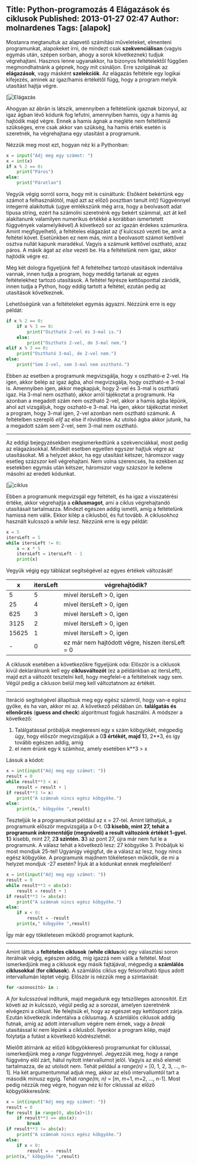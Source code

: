 Title: Python-programozás 4 Elágazások és ciklusok
Published: 2013-01-27 02:47
Author: molnardenes
Tags: [alapok]
---

Mostanra megtanultuk az alapvető számítási műveleteket, elmenteni
programunkat, alapokeket írni, de mindezt csak **szekvenciálisan**
(vagyis egymás után, szépen sorban, ahogy a sorok következnek) tudjuk
végrehajtani. Hasznos lenne ugyanakkor, ha bizonyos feltételektől
függően megmondhatnánk a gépnek, hogy mit csináljon. Erre szolgálnak az
**elágazások**, vagy másként **szelekciók**. Az elágazás feltétele egy
logikai kifejezés, aminek az igaz/hamis értékétől függ, hogy a program
melyik utasítást hajtja végre.

[![Elágazás](/assets/images/elagazas.png)

Ahogyan az ábrán is látszik, amennyiben a feltételünk igaznak bizonyul,
az igaz ágban lévő kódunk fog lefutni, amennyiben hamis, úgy a hamis ág
hajtódik majd végre. Ennek a hamis ágnak a megléte nem feltétlenül
szükséges, erre csak akkor van szükség, ha hamis érték esetén is
szeretnék, ha végrehajtana egy utasítást a programunk.

Nézzük meg most ezt, hogyan néz ki a Pythonban:

```python
x = input("Adj meg egy számot: ")
x = int(x)
if x % 2 == 0:
    print("Páros")
else:
    print("Páratlan")
```

Vegyük végig sorról sorra, hogy mit is csináltunk: Elsőként bekértünk
egy számot a felhasználótól, majd azt az előző posztban tanult *int()*
függvénnyel integerré alakítottuk (ugye emlékszünk még arra, hogy a
beolvasott adat típusa string, ezért ha számolni szeretnénk egy bekért
számmal, azt át kell alakítanunk valamilyen numerikus értékké a korábban
ismertetett függvények valamelyikével).A következő sor az igazán érdekes
számunkra. Amint megfigyelhető, a feltételes elágazást az *if* kulcsszó
vezeti be, amit a feltétel követ. Esetünkben ez nem más, mint a
beolvasott számot kettővel osztva nullát kapunk maradékul. Vagyis a
számunk kettővel osztható, azaz páros. A másik ágat az *else* vezeti be.
Ha a feltételünk nem igaz, akkor hajtódik végre ez.

Még két dologra figyeljünk fel! A feltételhez tartozó utasítások
indentálva vannak, innen tudja a program, hogy meddig tartanak az egyes
feltételekhez tartozó utasítások. A feltétel fejrésze kettősponttal
záródik, innen tudja a Python, hogy eddig tartott a feltétel, ezután
pedig az utasítások következnek.

Lehetőségünk van a feltételeket egymás ágyazni. Nézzünk erre is egy
példát:

```python
if x % 2 == 0:
    if x % 3 == 0:
        print("Osztható 2-vel és 3-mal is.")
    else:
        print("Osztható 2-vel, de 3-mal nem.")
elif x % 3 == 0:
    print("Osztható 3-mal, de 2-vel nem.")
else:
    print("Sem 2-vel, sem 3-mal nem osztható.")
```

Ebben az esetben a programunk megvizsgálja, hogy x osztható-e 2-vel. Ha
igen, akkor belép az igaz ágba, ahol megvizsgálja, hogy osztható-e 3-mal
is. Amennyiben igen, akkor megkapjuk, hogy 2-vel és 3-mal is oszthatü
igaz. Ha 3-mal nem osztható, akkor arról tájékoztat a programunk. Ha
azonban a megadott szám nem osztható 2-vel, akkor a hamis ágba lépünk,
ahol azt vizsgáljuk, hogy oszható-e 3-mal. Ha igen, akkor tájékoztat
minket a program, hogy 3-mal igen, 2-vel azonban nem osztható számunk. A
feltételben szereplő *elif* az else if rövidítése. Az utolsó ágba akkor
jutunk, ha a megadott szám sem 2-vel, sem 3-mal nem osztható.

------------------------------------------------------------------------

Az eddigi bejegyzésekben megismerkedtünk a szekvenciákkal, most pedig az
elágazásokkal. Mindkét esetben egyetlen egyszer hajtjuk végre az
utasításokat. Mi a helyzet akkor, ha egy utasítást kétszer, háromszor
vagy esetleg százszor kell végrehajtani. Nem volna szerencsés, ha
ezekben az esetekben egymás után kétszer, háromszor vagy százszor le
kellene másolni az eredeti kódunkat.

[![ciklus](/assets/images/ciklus.png)

Ebben a programunk megvizsgál egy feltételt, és ha igaz a visszatérési
értéke, akkor végrehajtja a **ciklusmagot**, ami a ciklus végrehajtandó
utasításait tartalmazza. Mindezt egészen addig ismétli, amíg a
feltételünk hamissá nem válik. Ekkor kilép a ciklusból, és fut tovább. A
ciklusokhoz használt kulcsszó a *while* lesz. Nézzünk erre is egy
példát:

```python
x = 5
itersLeft = 5
while itersLeft != 0:
    x = x * 5
    itersLeft = itersLeft - 1
    print(x)
```

Vegyük végig egy táblázat segítségével az egyes értékek változását!


|x     |itersLeft|végrehajtódik?|
|------|-|-------------------------|
|5     |5|mivel itersLeft > 0, igen|
|25    |4|mivel itersLeft > 0, igen|
|625   |3|mivel itersLeft > 0, igen|
|3125  |2|mivel itersLeft > 0, igen|
|15625 |1|mivel itersLeft > 0, igen|
|-     |0|ez már nem hajtódott végre, hiszen itersLeft = 0|

A ciklusok esetében a következőkre figyeljünk oda: Először is a ciklusok
kívül deklarálnunk kell egy **ciklusváltozót** (ez a példánkban az
itersLeft), majd ezt a változót tesztelni kell, hogy megfelel-e a
feltételnek vagy sem. Végül pedig a cikluson belül meg kell változtatnom
az értékét.

------------------------------------------------------------------------

Iteráció segítségével állapítsuk meg egy egész számról, hogy van-e egész
gyöke, és ha van, akkor mi az. A következő példában ún. **találgatás és
ellenőrzés** (**guess and check**) algoritmust fogjuk használni. A
módszer a következő:

1.  Találgatással próbáljuk megkeresni egy x szám köbgyökét, mégpedig úgy,
    hogy először megvizsgáljuk a 0**3 értékét, majd 1**3, 2**3, és így
	tovább egészen addig, amíg
2.  el nem érünk egy k számhoz, amely esetében k**3 > x

Lássuk a kódot:

```python
x = int(input("Adj meg egy számot: "))
result = 0
while result**3 < x:
    result = result + 1
if result**3 != x:
    print("A számnak nincs egész köbgyöke.")
else:
    print(x," köbgyöke ",result)
```

Teszteljük le a programunkat például az x = 27-tel. Amint láthatjuk, a
programunk először megvizsgálja a 0-t. 0**3 kisebb, mint 27, tehát a
programunk *inkrementálja* (megnöveli) a result változónk értékét
1-gyel. 1**3 kisebb, mint 27, 2**3 szintén. 3**3 az pont 27, újra
már nem fut le a programunk. A válasz tehát a következő lesz: 27
köbgyöke 3. Próbáljuk ki most mondjuk 25-tel! Ugyanígy végigfut, de a
válasz az lesz, hogy nincs egész köbgyöke. A programunk majdnem
tökéletesen működik, de mi a helyzet mondjuk -27 esetén? Írjuk át a
kódunkat ennek megfelelően!

```python
x = int(input("Adj meg egy számot: "))
result = 0
while result**3 < abs(x):
    result = result + 1
if result**3 != abs(x):
    print("A számnak nincs egész köbgyöke.")
else:
    if x < 0:
        result = -result
    print(x," köbgyöke ",result)
```

Így már egy tökéletesen működő programot kaptunk.

------------------------------------------------------------------------

Amint láttuk a **feltételes ciklusok** (**while ciklus**ok) egy
választási soron iterálnak végig, egészen addig, míg igazzá nem válik a
feltétel. Most ismerkedjünk meg a ciklusok egy másik fajtájával,
mégpedig a **számlálós ciklusokkal** (**for ciklusok**). A számlálós
ciklus egy felsorolható típus adott intervallumán léptet végig. Először
is nézzük meg a szintaxisát:

```python
for <azonosító> in :

```

A *for* kulcsszóval indítunk, majd megadunk egy tetszőleges azonosítót.
Ezt követi az *in* kulcsszó, végül pedig az a sorozat, amelyen
szeretnénk elvégezni a ciklust. Ne felejtsük el, hogy az egészet egy
kettőspont zárja. Ezután következik indentálva a ciklusmag. A számlálós
ciklusok addig futnak, amíg az adott intervallum végére nem érnek, vagy
a *break* utasítással ki nem lépünk a ciklusból. Ilyenkor a program
kilép, majd folytatja a futást a következő kódrészletnél.

Mielőtt átírnánk az előző köbgyökkereső programunkat for ciklussal,
ismerkedjünk meg a *range* függvénnyel. Jegyezzük meg, hogy a range
függvény elöl zárt, hátul nyitott intervallumot jelöl. Vagyis az első
elemét tartalmazza, de az utolsót nem. Tehát például a *range(n)* = [0,
1, 2, 3, ..., n-1]. Ha két argumentummal adjuk meg, akkor az első
intervallumtól tart a második mínusz egyig. Tehát *range(m, n)* = [m,
m+1, m+2, ..., n-1]. Most pedig nézzük meg végre, hogyan néz ki for
ciklussal az előző köbgyökkeresőnk:

```python
x = int(input("Adj meg egy számot: "))
result = 0
for result in range(0, abs(x)+1):
    if result**3 == abs(x):
        break
if result**3 != abs(x):
    print("A számnak nincs egész köbgyöke.")
else:
    if x < 0:
        result = - result
print(x," köbgyöke ",result)
```

